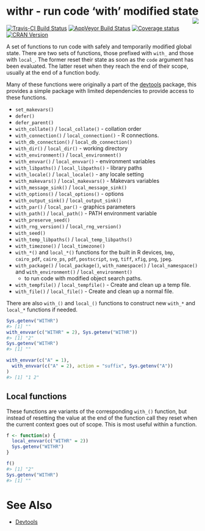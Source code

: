 
<!-- README.md is generated from README.Rmd. Please edit that file -->

# withr - run code ‘with’ modified state <img src="man/figures/logo.png" align="right" />

[![Travis-CI Build
Status](https://travis-ci.org/r-lib/withr.svg?branch=master)](https://travis-ci.org/r-lib/withr)
[![AppVeyor Build
Status](https://ci.appveyor.com/api/projects/status/github/r-lib/withr?branch=master&svg=true)](https://ci.appveyor.com/project/jimhester/withr)
[![Coverage
status](https://codecov.io/gh/r-lib/withr/branch/master/graph/badge.svg)](https://codecov.io/github/r-lib/withr?branch=master)
[![CRAN
Version](http://www.r-pkg.org/badges/version/withr)](http://www.r-pkg.org/pkg/withr)

A set of functions to run code with safely and temporarily modified
global state. There are two sets of functions, those prefixed with
`with_` and those with `local_`. The former reset their state as soon as
the `code` argument has been evaluated. The latter reset when they reach
the end of their scope, usually at the end of a function body.

Many of these functions were originally a part of the
[devtools](https://github.com/hadley/devtools) package, this provides a
simple package with limited dependencies to provide access to these
functions.

  - `set_makevars()`
  - `defer()`
  - `defer_parent()`
  - `with_collate()` / `local_collate()` - collation order
  - `with_connection()` / `local_connection()` - R connections.
  - `with_db_connection()` / `local_db_connection()`
  - `with_dir()` / `local_dir()` - working directory
  - `with_environment()` / `local_environment()`
  - `with_envvar()` / `local_envvar()` - environment variables
  - `with_libpaths()` / `local_libpaths()` - library paths
  - `with_locale()` / `local_locale()` - any locale setting
  - `with_makevars()` / `local_makevars()` - Makevars variables
  - `with_message_sink()` / `local_message_sink()`
  - `with_options()` / `local_options()` - options
  - `with_output_sink()` / `local_output_sink()`
  - `with_par()` / `local_par()` - graphics parameters
  - `with_path()` / `local_path()` - PATH environment variable
  - `with_preserve_seed()`
  - `with_rng_version()` / `local_rng_version()`
  - `with_seed()`  
  - `with_temp_libpaths()` / `local_temp_libpaths()`
  - `with_timezone()` / `local_timezone()`
  - `with_*()` and `local_*()` functions for the built in R devices,
    `bmp`, `cairo_pdf`, `cairo_ps`, `pdf`, `postscript`, `svg`, `tiff`,
    `xfig`, `png`, `jpeg`.
  - `with_package()` / `local_package()`, `with_namespace()` /
    `local_namespace()` and `with_environment()` / `local_environment()`
    - to run code with modified object search paths.
  - `with_tempfile()` / `local_tempfile()` - Create and clean up a temp
    file.
  - `with_file()` / `local_file()` - Create and clean up a normal file.

There are also `with_()` and `local_()` functions to construct new
`with_*` and `local_*` functions if needed.

``` r
Sys.getenv("WITHR")
#> [1] ""
with_envvar(c("WITHR" = 2), Sys.getenv("WITHR"))
#> [1] "2"
Sys.getenv("WITHR")
#> [1] ""

with_envvar(c("A" = 1),
  with_envvar(c("A" = 2), action = "suffix", Sys.getenv("A"))
)
#> [1] "1 2"
```

## Local functions

These functions are variants of the corresponding `with_()` function,
but instead of resetting the value at the end of the function call they
reset when the current context goes out of scope. This is most useful
within a function.

``` r
f <- function(x) {
  local_envvar(c("WITHR" = 2))
  Sys.getenv("WITHR")
}

f()
#> [1] "2"
Sys.getenv("WITHR")
#> [1] ""
```

# See Also

  - [Devtools](https://github.com/hadley/devtools)
